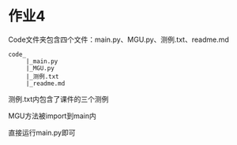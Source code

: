 ﻿# 作业4

Code文件夹包含四个文件：main.py、MGU.py、测例.txt、readme.md

````null
code_
     |_main.py
     |_MGU.py
     |_测例.txt
     |_readme.md
````

测例.txt内包含了课件的三个测例

MGU方法被import到main内

直接运行main.py即可
